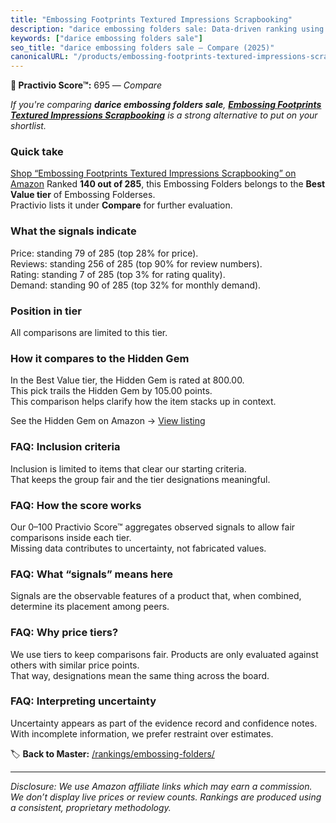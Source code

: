 ```yaml
---
title: "Embossing Footprints Textured Impressions Scrapbooking"
description: "darice embossing folders sale: Data-driven ranking using the Practivio Score™. Positioned by quality, value, demand, findability, momentum."
keywords: ["darice embossing folders sale"]
seo_title: "darice embossing folders sale — Compare (2025)"
canonicalURL: "/products/embossing-footprints-textured-impressions-scrapbooking-B0F1CX6MBP/"
---
```


**🛒 Practivio Score™:** 695 — _Compare_


*If you're comparing **darice embossing folders sale**, **[Embossing Footprints Textured Impressions Scrapbooking](https://www.amazon.com/dp/B0F1CX6MBP?tag=practivio-20)** is a strong alternative to put on your shortlist.*
### Quick take
[Shop “Embossing Footprints Textured Impressions Scrapbooking” on Amazon](https://www.amazon.com/dp/B0F1CX6MBP?tag=practivio-20)
Ranked **140 out of 285**, this Embossing Folders belongs to the **Best Value tier** of Embossing Folderses.  
Practivio lists it under **Compare** for further evaluation.

### What the signals indicate
Price: standing 79 of 285 (top 28% for price).  
Reviews: standing 256 of 285 (top 90% for review numbers).  
Rating: standing 7 of 285 (top 3% for rating quality).  
Demand: standing 90 of 285 (top 32% for monthly demand).

### Position in tier
All comparisons are limited to this tier.

### How it compares to the Hidden Gem
In the Best Value tier, the Hidden Gem is rated at 800.00.  
This pick trails the Hidden Gem by 105.00 points.  
This comparison helps clarify how the item stacks up in context.  

See the Hidden Gem on Amazon → [View listing](https://www.amazon.com/dp/B09QKGPC84?tag=practivio-20)

### FAQ: Inclusion criteria
Inclusion is limited to items that clear our starting criteria.  
That keeps the group fair and the tier designations meaningful.

### FAQ: How the score works
Our 0–100 Practivio Score™ aggregates observed signals to allow fair comparisons inside each tier.  
Missing data contributes to uncertainty, not fabricated values.

### FAQ: What “signals” means here
Signals are the observable features of a product that, when combined, determine its placement among peers.

### FAQ: Why price tiers?
We use tiers to keep comparisons fair. Products are only evaluated against others with similar price points.  
That way, designations mean the same thing across the board.

### FAQ: Interpreting uncertainty
Uncertainty appears as part of the evidence record and confidence notes.  
With incomplete information, we prefer restraint over estimates.

<!-- Missing template for Compare/CompareWithinPriceClass -->


🏷️ **Back to Master:** [/rankings/embossing-folders/](/rankings/embossing-folders/)

---
_Disclosure: We use Amazon affiliate links which may earn a commission. We don’t display live prices or review counts. Rankings are produced using a consistent, proprietary methodology._
